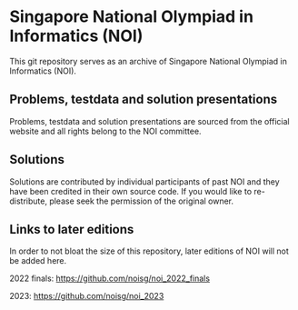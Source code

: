 # Singapore National Olympiad in Informatics (NOI)
This git repository serves as an archive of Singapore National Olympiad in Informatics (NOI). 

## Problems, testdata and solution presentations
Problems, testdata and solution presentations are sourced from the official website and all rights belong to the NOI committee.


## Solutions
Solutions are contributed by individual participants of past NOI and they have been credited in their own source code. If you would like to re-distribute, please seek the permission of the original owner.

## Links to later editions
In order to not bloat the size of this repository, later editions of NOI will not be added here.

2022 finals: https://github.com/noisg/noi_2022_finals

2023: https://github.com/noisg/noi_2023

